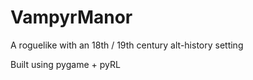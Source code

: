 # VampyrManor
A roguelike with an 18th / 19th century alt-history setting

Built using pygame + pyRL
